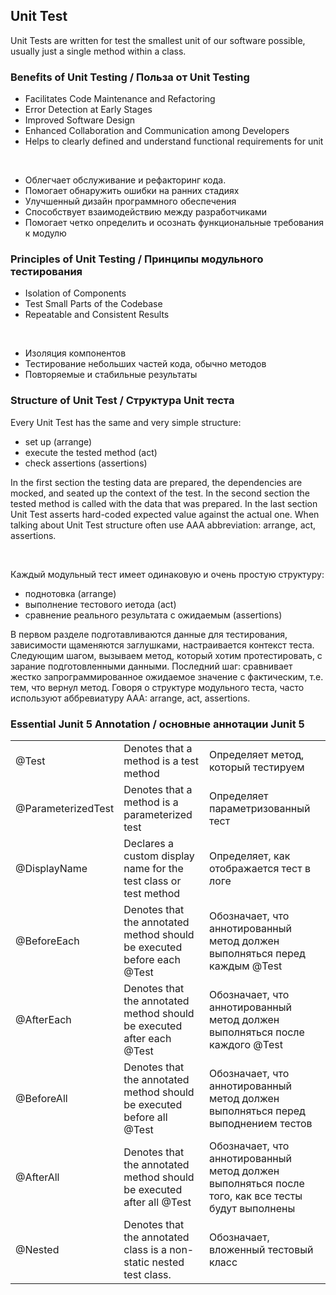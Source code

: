 ## Unit Test
Unit Tests are written for test the smallest unit of our software possible, usually just a single method within a class. 
 

### Benefits of Unit Testing / Польза от Unit Testing

- Facilitates Code Maintenance and Refactoring   
- Error Detection at Early Stages     
- Improved Software Design  
- Enhanced Collaboration and Communication among Developers 
- Helps to clearly defined and understand functional requirements for unit 

<br/>

- Облегчает обслуживание и рефакторинг кода.  
- Помогает обнаружить ошибки на ранних стадиях  
- Улучшенный дизайн программного обеспечения  
- Способствует взаимодействию между разработчиками
- Помогает четко определить и осознать функциональные требования к модулю  


### Principles of Unit Testing / Принципы модульного тестирования  
 
- Isolation of Components     
- Test Small Parts of the Codebase  
- Repeatable and Consistent Results

<br/>

- Изоляция компонентов   
- Тестирование небольших частей кода, обычно методов  
- Повторяемые и стабильные результаты  



### Structure of Unit Test / Структура Unit теста

Every Unit Test has the same and very simple structure:  

- set up (arrange)    
- execute the tested method (act)   
- check assertions (assertions)  

In the first section the testing data are prepared, the dependencies are mocked, and seated up the context of the test. 
In the second section the tested method is called with the data that was prepared. 
In the last section Unit Test asserts hard-coded expected value against the actual one.
When talking about Unit Test structure often use AAA abbreviation: arrange, act, assertions.   

<br/>

Каждый модульный тест имеет одинаковую и очень простую структуру:

- поднотовка (arrange)    
- выполнение тестового иетода (act)   
- сравнение реального результата с ожидаемым (assertions)  

В первом разделе подготавливаются данные для тестирования, зависимости щаменяются заглушками, настраивается контекст теста.
Следующим шагом, вызываем метод, который хотим протестировать, с зарание подготовленными данными.
Последний шаг: сравнивает жестко запрограммированное ожидаемое значение с фактическим, т.е. тем, что вернул метод.
Говоря о структуре модульного теста, часто используют аббревиатуру ААА: arrange, act, assertions.


### Essential Junit 5 Annotation / основные аннотации Junit 5

|                  |                                             |                                    |
|------------------|---------------------------------------------|------------------------------------|
|@Test             |Denotes that a method is a test method       | Определяет метод, который тестируем|
|@ParameterizedTest|Denotes that a method is a parameterized test| Определяет параметризованный тест|
|@DisplayName      |Declares a custom display name for the test class or test method|Определяет, как отображается тест в логе|
|@BeforeEach       |Denotes that the annotated method should be executed before each @Test |Обозначает, что аннотированный метод должен выполняться перед каждым @Test|
|@AfterEach        |Denotes that the annotated method should be executed after each @Test  |Обозначает, что аннотированный метод должен выполняться после каждого @Test|
|@BeforeAll        |Denotes that the annotated method should be executed before all @Test  |Обозначает, что аннотированный метод должен выполняться перед выподнением тестов|
|@AfterAll         |Denotes that the annotated method should be executed after all @Test   |Обозначает, что аннотированный метод должен выполняться после того, как все тесты будут выполнены|
|@Nested           |Denotes that the annotated class is a non-static nested test class.   |Обозначает, вложенный тестовый класс|


 
 

